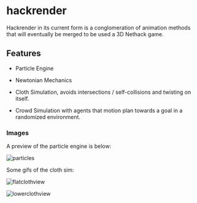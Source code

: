 # hackrender
Hackrender in its current form is a conglomeration of animation methods that will eventually be merged to be used a 3D Nethack game.

## Features
- Particle Engine

- Newtonian Mechanics

- Cloth Simulation, avoids intersections / self-collisions and twisting on itself.

- Crowd Simulation with agents that motion plan towards a goal in a randomized environment.

### Images
A preview of the particle engine is below:

![particles](http://i.imgur.com/6SwwNV9.png)

Some gifs of the cloth sim:

![flatclothview](blob:https://imgur.com/f58466b3-26fe-4fdc-b1ea-ae1976903cec)

![lowerclothview](https://i.imgur.com/MeCfIaO.gifv)